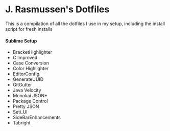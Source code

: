 # J. Rasmussen's Dotfiles

This is a compilation of all the dotfiles I use in my setup, including the install script for fresh installs

#### Sublime Setup

- BracketHighlighter
- C Improved
- Case Conversion
- Color Highlighter
- EditorConfig
- GenerateUUID
- GitGutter
- Java Velocity
- Monokai JSON+
- Package Control
- Pretty JSON
- Seti_UI
- SideBarEnhancements
- Tabright